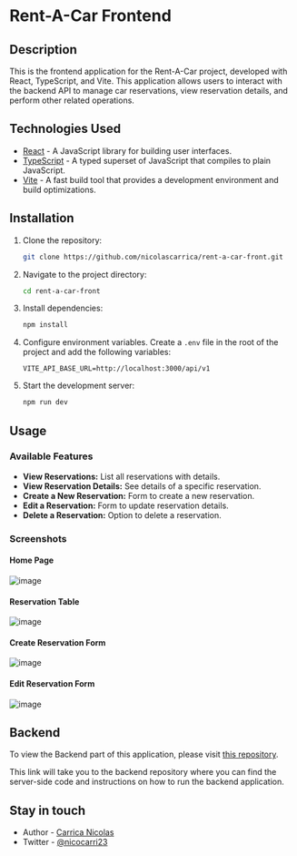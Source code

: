 # Rent-A-Car Frontend

## Description

This is the frontend application for the Rent-A-Car project, developed with React, TypeScript, and Vite. This application allows users to interact with the backend API to manage car reservations, view reservation details, and perform other related operations.

## Technologies Used

- [React](https://reactjs.org/) - A JavaScript library for building user interfaces.
- [TypeScript](https://www.typescriptlang.org/) - A typed superset of JavaScript that compiles to plain JavaScript.
- [Vite](https://vitejs.dev/) - A fast build tool that provides a development environment and build optimizations.

## Installation

1. Clone the repository:
    ```bash
    git clone https://github.com/nicolascarrica/rent-a-car-front.git
    ```

2. Navigate to the project directory:
    ```bash
    cd rent-a-car-front
    ```

3. Install dependencies:
    ```bash
    npm install
    ```

4. Configure environment variables. Create a `.env` file in the root of the project and add the following variables:
    ```env
    VITE_API_BASE_URL=http://localhost:3000/api/v1
    ```

5. Start the development server:
    ```bash
    npm run dev
    ```

## Usage

### Available Features

- **View Reservations:** List all reservations with details.
- **View Reservation Details:** See details of a specific reservation.
- **Create a New Reservation:** Form to create a new reservation.
- **Edit a Reservation:** Form to update reservation details.
- **Delete a Reservation:** Option to delete a reservation.

### Screenshots

#### Home Page

![image](https://github.com/user-attachments/assets/08082f9c-8fee-466e-9909-e23e072a8f5b)

#### Reservation Table

![image](https://github.com/user-attachments/assets/24929b88-6405-4af3-91ea-97974ac6992a)


#### Create Reservation Form

![image](https://github.com/user-attachments/assets/7db4c0ff-2523-4826-a517-3dc0036cc3d6)


#### Edit Reservation Form

![image](https://github.com/user-attachments/assets/70b0ddb9-95fb-40b2-a03c-fc60c66f005d)

## Backend

To view the Backend part of this application, please visit [this repository](https://github.com/nicolascarrica/rent-a-car-backend).

This link will take you to the backend repository where you can find the server-side code and instructions on how to run the backend application.

## Stay in touch

- Author - [Carrica Nicolas](https://www.linkedin.com/in/nicol%C3%A1s-carrica-28a7751a1/)
- Twitter - [@nicocarri23](https://twitter.com/nicocarri23)



